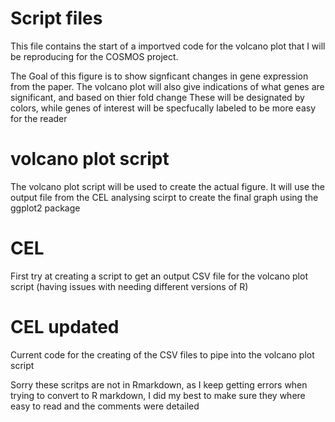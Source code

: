 # Script files 
This file contains the start of a importved code for the volcano plot that I will be reproducing for the COSMOS project. 

The Goal of this figure is to show signficant changes in gene expression from the paper. The volcano plot will also give indications of what genes are significant, and based on thier fold change 
These will be designated by colors, while genes of interest will be specfucally labeled to be more easy for the reader

# volcano plot script 
The volcano plot script will be used to create the actual figure. It will use the output file from the CEL analysing scirpt to create the final graph using the ggplot2 package 

# CEL 
First try at creating a script to get an output CSV file for the volcano plot script (having issues with needing different versions of R)

# CEL updated 
Current code for the creating of the CSV files to pipe into the volcano plot script 


Sorry these scritps are not in Rmarkdown, as I keep getting errors when trying to convert to R markdown, I did my best to make sure they where easy to read and the comments were detailed 

